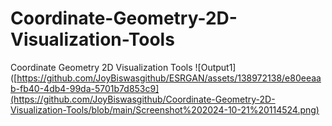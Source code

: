 # Coordinate-Geometry-2D-Visualization-Tools
Coordinate Geometry 2D  Visualization Tools
![Output1]([https://github.com/JoyBiswasgithub/ESRGAN/assets/138972138/e80eeaab-fb40-4db4-99da-5701b7d853c9](https://github.com/JoyBiswasgithub/Coordinate-Geometry-2D-Visualization-Tools/blob/main/Screenshot%202024-10-21%20114524.png)
